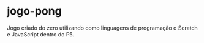 # jogo-pong
Jogo criado do zero utilizando como linguagens de programação o Scratch e JavaScript dentro do P5.
